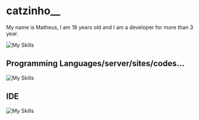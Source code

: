 # catzinho__

My name is Matheus, I am 18 years old and I am a developer for more than 3 year.

![My Skills](https://skillicons.dev/icons?i=discord)

## Programming Languages/server/sites/codes...

![My Skills](https://skillicons.dev/icons?i=java,js,html,css,c,cs,cpp,php,nodejs,cloudflare,linux)

## IDE

![My Skills](https://skillicons.dev/icons?i=idea,eclipse)
